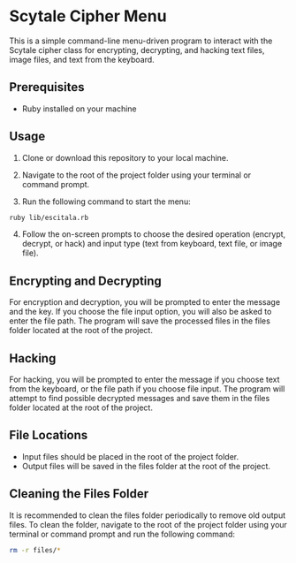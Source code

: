 # Scytale Cipher Menu

This is a simple command-line menu-driven program to interact with the Scytale cipher class for encrypting, decrypting, and hacking text files, image files, and text from the keyboard.

## Prerequisites

- Ruby installed on your machine

## Usage

1. Clone or download this repository to your local machine.

2. Navigate to the root of the project folder using your terminal or command prompt.

3. Run the following command to start the menu:

```bash
ruby lib/escitala.rb
```

4. Follow the on-screen prompts to choose the desired operation (encrypt, decrypt, or hack) and input type (text from keyboard, text file, or image file).

## Encrypting and Decrypting

For encryption and decryption, you will be prompted to enter the message and the key. If you choose the file input option, you will also be asked to enter the file path. The program will save the processed files in the files folder located at the root of the project.

## Hacking

For hacking, you will be prompted to enter the message if you choose text from the keyboard, or the file path if you choose file input. The program will attempt to find possible decrypted messages and save them in the files folder located at the root of the project.

## File Locations

- Input files should be placed in the root of the project folder.
- Output files will be saved in the files folder at the root of the project.

## Cleaning the Files Folder

It is recommended to clean the files folder periodically to remove old output files. To clean the folder, navigate to the root of the project folder using your terminal or command prompt and run the following command:

```bash
rm -r files/*

```
